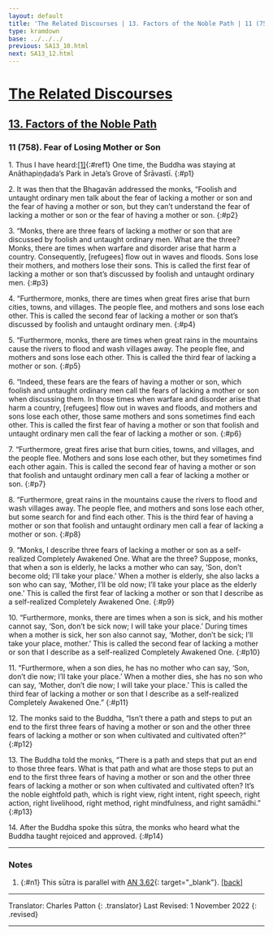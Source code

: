 ```yaml
---
layout: default
title: 'The Related Discourses | 13. Factors of the Noble Path | 11 (758). Fear of Losing Mother or Son'
type: kramdown
base: ../../../
previous: SA13_10.html
next: SA13_12.html
---
```


# [The Related Discourses](../index.html)
## [13. Factors of the Noble Path](index.html)
### 11 (758). Fear of Losing Mother or Son

1\. Thus I have heard:[\[1\]](#n1){:#ref1} One time, the Buddha was staying at Anāthapiṇḍada’s Park in Jeta’s Grove of Śrāvastī.
{:#p1}

2\. It was then that the Bhagavān addressed the monks, “Foolish and untaught ordinary men talk about the fear of lacking a mother or son and the fear of having a mother or son, but they can’t understand the fear of lacking a mother or son or the fear of having a mother or son.
{:#p2}

3\. “Monks, there are three fears of lacking a mother or son that are discussed by foolish and untaught ordinary men. What are the three? Monks, there are times when warfare and disorder arise that harm a country. Consequently, [refugees] flow out in waves and floods. Sons lose their mothers, and mothers lose their sons. This is called the first fear of lacking a mother or son that’s discussed by foolish and untaught ordinary men.
{:#p3}

4\. “Furthermore, monks, there are times when great fires arise that burn cities, towns, and villages. The people flee, and mothers and sons lose each other. This is called the second fear of lacking a mother or son that’s discussed by foolish and untaught ordinary men.
{:#p4}

5\. “Furthermore, monks, there are times when great rains in the mountains cause the rivers to flood and wash villages away. The people flee, and mothers and sons lose each other. This is called the third fear of lacking a mother or son.
{:#p5}

6\. “Indeed, these fears are the fears of having a mother or son, which foolish and untaught ordinary men call the fears of lacking a mother or son when discussing them. In those times when warfare and disorder arise that harm a country, [refugees] flow out in waves and floods, and mothers and sons lose each other, those same mothers and sons sometimes find each other. This is called the first fear of having a mother or son that foolish and untaught ordinary men call the fear of lacking a mother or son.
{:#p6}

7\. “Furthermore, great fires arise that burn cities, towns, and villages, and the people flee. Mothers and sons lose each other, but they sometimes find each other again. This is called the second fear of having a mother or son that foolish and untaught ordinary men call a fear of lacking a mother or son.
{:#p7}

8\. “Furthermore, great rains in the mountains cause the rivers to flood and wash villages away. The people flee, and mothers and sons lose each other, but some search for and find each other. This is the third fear of having a mother or son that foolish and untaught ordinary men call a fear of lacking a mother or son.
{:#p8}

9\. “Monks, I describe three fears of lacking a mother or son as a self-realized Completely Awakened One. What are the three? Suppose, monks, that when a son is elderly, he lacks a mother who can say, ‘Son, don’t become old; I’ll take your place.’ When a mother is elderly, she also lacks a son who can say, ‘Mother, I’ll be old now; I’ll take your place as the elderly one.’ This is called the first fear of lacking a mother or son that I describe as a self-realized Completely Awakened One.
{:#p9}

10\. “Furthermore, monks, there are times when a son is sick, and his mother cannot say, ‘Son, don’t be sick now; I will take your place.’ During times when a mother is sick, her son also cannot say, ‘Mother, don’t be sick; I’ll take your place, mother.’ This is called the second fear of lacking a mother or son that I describe as a self-realized Completely Awakened One.
{:#p10}

11\. “Furthermore, when a son dies, he has no mother who can say, ‘Son, don’t die now; I’ll take your place.’ When a mother dies, she has no son who can say, ‘Mother, don’t die now; I will take your place.’ This is called the third fear of lacking a mother or son that I describe as a self-realized Completely Awakened One.”
{:#p11}

12\. The monks said to the Buddha, “Isn’t there a path and steps to put an end to the first three fears of having a mother or son and the other three fears of lacking a mother or son when cultivated and cultivated often?”
{:#p12}

13\. The Buddha told the monks, “There is a path and steps that put an end to those three fears. What is that path and what are those steps to put an end to the first three fears of having a mother or son and the other three fears of lacking a mother or son when cultivated and cultivated often? It’s the noble eightfold path, which is right view, right intent, right speech, right action, right livelihood, right method, right mindfulness, and right samādhi.”
{:#p13}

14\. After the Buddha spoke this sūtra, the monks who heard what the Buddha taught rejoiced and approved.
{:#p14}

---

### Notes

1. {:#n1} This sūtra is parallel with [AN 3.62](https://suttacentral.net/an3.62){: target="_blank"}. [\[back\]](#ref1)

---

Translator: Charles Patton
{: .translator}
Last Revised: 1 November 2022
{: .revised}

---